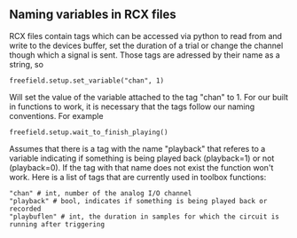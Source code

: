 ## Naming variables in RCX files

RCX files contain tags which can be accessed via python to read from and write to the devices buffer, set the duration of a trial or change the channel though which a signal is sent. Those tags are adressed by their name as a string, so
```
freefield.setup.set_variable("chan", 1)
```
Will set the value of the variable attached to the tag "chan" to 1. For our built in functions to work, it is necessary that the tags follow our naming conventions. For example
```
freefield.setup.wait_to_finish_playing()
```
Assumes that there is a tag with the name "playback" that referes to a variable indicating if something is being played back (playback=1) or not (playback=0). If the tag with that name does not exist the function won't work.
Here is a list of tags that are currently used in toolbox functions:

```
"chan" # int, number of the analog I/O channel
"playback" # bool, indicates if something is being played back or recorded
"playbuflen" # int, the duration in samples for which the circuit is running after triggering
```

